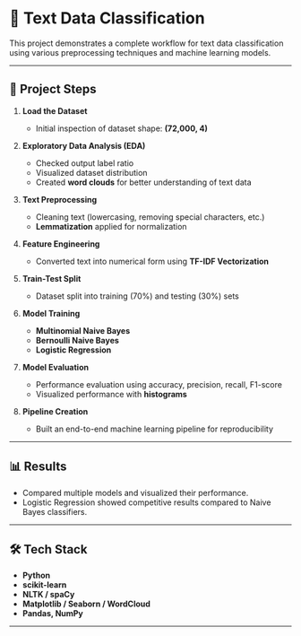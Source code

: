 # 📝 Text Data Classification

This project demonstrates a complete workflow for text data classification using various preprocessing techniques and machine learning models.  

---

## 🚀 Project Steps

1. **Load the Dataset**  
   - Initial inspection of dataset shape: **(72,000, 4)**  

2. **Exploratory Data Analysis (EDA)**  
   - Checked output label ratio  
   - Visualized dataset distribution  
   - Created **word clouds** for better understanding of text data  

3. **Text Preprocessing**  
   - Cleaning text (lowercasing, removing special characters, etc.)  
   - **Lemmatization** applied for normalization  

4. **Feature Engineering**  
   - Converted text into numerical form using **TF-IDF Vectorization**  

5. **Train-Test Split**  
   - Dataset split into training (70%) and testing (30%) sets  

6. **Model Training**  
   - **Multinomial Naive Bayes**  
   - **Bernoulli Naive Bayes**  
   - **Logistic Regression**  

7. **Model Evaluation**  
   - Performance evaluation using accuracy, precision, recall, F1-score  
   - Visualized performance with **histograms**  

8. **Pipeline Creation**  
   - Built an end-to-end machine learning pipeline for reproducibility  

---

## 📊 Results
- Compared multiple models and visualized their performance.  
- Logistic Regression showed competitive results compared to Naive Bayes classifiers.  

---

## 🛠️ Tech Stack
- **Python**
- **scikit-learn**
- **NLTK / spaCy**
- **Matplotlib / Seaborn / WordCloud**
- **Pandas, NumPy**

---




